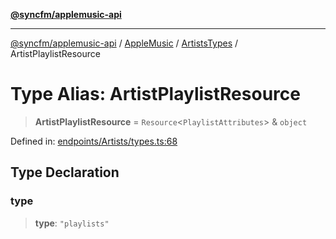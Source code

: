 [**@syncfm/applemusic-api**](../../../../../../README.md)

***

[@syncfm/applemusic-api](../../../../../../globals.md) / [AppleMusic](../../../README.md) / [ArtistsTypes](../README.md) / ArtistPlaylistResource

# Type Alias: ArtistPlaylistResource

> **ArtistPlaylistResource** = `Resource`\<`PlaylistAttributes`\> & `object`

Defined in: [endpoints/Artists/types.ts:68](https://github.com/sync-fm/applemusic-api/blob/9ff258d5e3837a0cb0f9914911c5614d92f344ed/src/endpoints/Artists/types.ts#L68)

## Type Declaration

### type

> **type**: `"playlists"`
